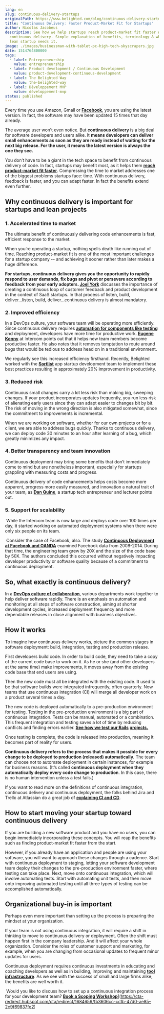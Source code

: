 ```yaml
---
lang: en
slug: continuous-delivery-startups
originalPath: https://www.belighted.com/blog/continuous-delivery-startups
title: "Continuous Delivery: Faster Product-Market Fit for Startups"
author: Nicolas Jacobeus
description: See how we help startups reach product-market fit faster with
  continuous delivery. Simple explanation of benefits, terminology & why your
  lean startup needs it.
image: ./images/businessman-with-tablet-pc-high-tech-skyscrapers.jpg
date: 1514764800000
tags:
  - label: Entrepreneurship
    value: entrepreneurship
  - label: Product development / Continuous Development
    value: product-development-continuous-development
  - label: The Belighted Way
    value: the-belighted-way
  - label: Développement MVP
    value: développement-mvp
status: published
---
```

Every time you use Amazon, Gmail or **[Facebook](https://code.facebook.com/posts/270314900139291/rapid-release-at-massive-scale/)**, you are using the latest version. In fact, the software may have been updated 15 times that day already. 

The average user won’t even notice. But **continuous delivery** is a big deal for software developers and users alike. It **means developers can deliver small enhancements as soon as they are ready instead of waiting for the next big release. For the user, it means the latest version is always the one they see.**

You don’t have to be a giant in the tech space to benefit from continuous delivery of code. In fact, startups may benefit most, as it helps them **[reach product-market fit faster](https://www.belighted.com/blog/continuous-delivery-startups)**. Compressing the time to market addresses one of the biggest problems startups face: time. With continuous delivery, feedback is faster, and you can adapt faster. In fact the benefits extend even further.

**Why continuous delivery is important for startups and lean projects**
-----------------------------------------------------------------------

### **1\. Accelerated time to market**

The ultimate benefit of continuously delivering code enhancements is fast, efficient response to the market.

When you’re operating a startup, nothing spells death like running out of time. Reaching product-market fit is one of the most important challenges for a startup company -- and achieving it sooner rather than later makes a huge difference.

**For startups, continuous delivery gives you the opportunity to rapidly respond to user demands, fix bugs and pivot or persevere according to feedback from your early adopters. [Joel York](https://chaotic-flow.com/finding-saas-product-market-fit/)** discusses the importance of creating a continuous loop of customer feedback and product development in the context of SaaS startups. In that process of listen, build, deliver...listen, build, deliver...continuous delivery is almost mandatory.

### **2\. Improved efficiency** 

In a DevOps culture, your software team will be operating more efficiently. Since continuous delivery requires **[automation for components like testing](https://www.belighted.com/blog/software-testing-basics-types-when-to-automate)** and deployment, developers have more time for productive work. **[Eugene Kenny](https://blog.intercom.com/why-continuous-deployment-just-keeps-on-giving/)** at Intercom points out that it helps new team members become productive faster. He also notes that it removes temptation to route around bugs that would be tedious to address head on in a traditional environment.

We regularly see this increased efficiency firsthand. Recently, Belighted worked with the **[Sortlist](/case-studies/sortlist-improves-web-app-quality-and-team-productivity-by-20-with-belighted)** app startup development team to implement these best practices resulting in approximately 20% improvement in productivity.

### **3\. Reduced risk**

Continuous small changes carry a lot less risk than making big, sweeping changes. If your product incorporates updates frequently, you run less risk of alienating early users since they can adapt easier to changes bit by bit. The risk of moving in the wrong direction is also mitigated somewhat, since the commitment to improvements is incremental.

When we are working on software, whether for our own projects or for a client, we are able to address bugs quickly. Thanks to continuous delivery, we can deploy code 30 minutes to an hour after learning of a bug, which greatly minimizes any impact.

### **4\. Better transparency and team innovation**

Continuous deployment may bring some benefits that don’t immediately come to mind but are nonetheless important, especially for startups grappling with measuring costs and progress.

Continuous delivery of code enhancements helps costs become more apparent, progress more easily measured, and innovation a natural trait of your team, as **[Dan Quine](https://medium.com/continuous-delivery/why-continuous-deployment-matters-to-business-6a79b5602145)**, a startup tech entrepreneur and lecturer points out.

### **5\. Support for scalability**

 While the Intercom team is now large and deploys code over 100 times per day, it started working on automated deployment systems when there were only six people on its team.

 Consider the case of Facebook, also. The study **[Continuous Deployment at Facebook and OANDA](https://research.fb.com/wp-content/uploads/2017/01/paper_icse-savor-2016.pdf?)** examined Facebook data from 2008-2014. During that time, the engineering team grew by 20X and the size of the code base by 50X. The authors concluded this occurred without negatively impacting developer productivity or software quality because of a commitment to continuous deployment.

**So, what exactly is continuous delivery?**
--------------------------------------------

In a **[DevOps culture of collaboration](https://en.wikipedia.org/wiki/Continuous_delivery)**, various departments work together to help deliver software rapidly. There is an emphasis on automation and monitoring at all steps of software construction, aiming at shorter development cycles, increased deployment frequency and more dependable releases in close alignment with business objectives.

**How it works**
----------------

To imagine how continuous delivery works, picture the common stages in software deployment: build, integration, testing and production release.

First developers build code. In order to build code, they need to take a copy of the current code base to work on it. As he or she (and other developers at the same time) make improvements, it moves away from the existing code base that end users are using.

Then the new code must all be integrated with the existing code. It used to be that software builds were integrated infrequently, often quarterly. Now teams that use continuous integration (CI) will merge all developer work on a product several times a day.

The new code is deployed automatically to a pre-production environment for testing. Testing in the pre-production environment is a big part of continuous integration. Tests can be manual, automated or a combination. This frequent integration and testing saves a lot of time by reducing conflicts and finding errors earlier. **[See how we test our Rails](https://www.belighted.com/blog/how-we-test-our-rails-projects-1-3) [projects](https://www.belighted.com/blog/how-we-test-our-rails-projects-1-3)[.](https://www.belighted.com/blog/how-we-test-our-rails-projects-1-3)**

Once testing is complete, the code is released into production, meaning it becomes part of reality for users.

**Continuous delivery refers to the process that makes it possible for every change to be deployed to production (released) automatically.** The team can choose not to automate deployment in certain instances, for example for business reasons. (It’s called **continuous deployment** **when they automatically deploy every code change to production**. In this case, there is no human intervention unless a test fails.) 

If you want to read more on the definitions of continuous integration, continuous delivery and continuous deployment, the folks behind Jira and Trello at Atlassian do a great job of **[explaining CI and CD](https://www.atlassian.com/continuous-delivery/ci-vs-ci-vs-cd)**. 

**How to start moving your startup toward continuous delivery**
---------------------------------------------------------------

If you are building a new software product and you have no users, you can begin immediately incorporating these concepts. You will reap the benefits such as finding product-market fit faster from the start. 

However, if you already have an application and people are using your software, you will want to approach these changes through a cadence. Start with continuous deployment to staging, letting your software development team deploy their changes to the pre-production environment faster, where testing can take place. Next, move onto continuous integration, which will involve automating tests. Start with automating unit tests, and then move onto improving automated testing until all three types of testing can be accomplished automatically.

**Organizational buy-in is important**
--------------------------------------

Perhaps even more important than setting up the process is preparing the mindset at your organization.

If your team is not using continuous integration, it will require a shift in thinking to move to continuous delivery or deployment. Often the shift must happen first in the company leadership. And it will affect your whole organization. Consider the roles of customer support and marketing, for example, when you are changing from occasional updates to frequent minor updates for users.

Continuous deployment requires continuous investments in educating and coaching developers as well as in building, improving and maintaining **[tool infrastructure](/blog/technology-stack)**. As we see with the success of small and large firms alike, the benefits are well worth it.

 Would you like to discuss how to set up a continuous integration process for your development team? [**Book a Scoping Workshop**](/images/legacy-cta/e-4hDUGU8jBzbj2GmAvFW.png)](https://cta-redirect.hubspot.com/cta/redirect/1684659/fb3606cc-cc1b-47d0-ae85-2c9f69837fe2)